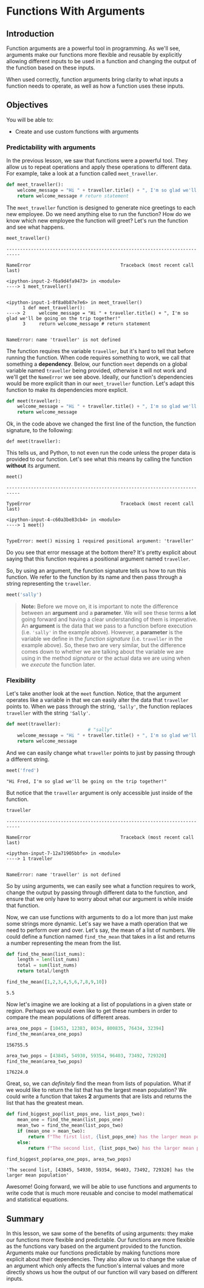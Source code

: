 
# Functions With Arguments

## Introduction
Function arguments are a powerful tool in programming.  As we'll see, arguments make our functions more flexible and reusable by explicitly allowing different inputs to be used in a function and changing the output of the function based on these inputs.

When used correctly, function arguments bring clarity to what inputs a function needs to operate, as well as how a function uses these inputs.  

## Objectives
You will be able to:
* Create and use custom functions with arguments

### Predictability with arguments

In the previous lesson, we saw that functions were a powerful tool.  They allow us to repeat operations and apply these operations to different data.  For example, take a look at a function called `meet_traveller`.


```python
def meet_traveller(): 
    welcome_message = "Hi " + traveller.title() + ", I'm so glad we'll be going on the trip together!"
    return welcome_message # return statement
```

The `meet_traveller` function is designed to generate nice greetings to each new employee.  Do we need anything else to run the function?  How do we know which new employee the function will greet?  Let's run the function and see what happens.


```python
meet_traveller()
```


    ---------------------------------------------------------------------------

    NameError                                 Traceback (most recent call last)

    <ipython-input-2-f6a9d4fa9473> in <module>
    ----> 1 meet_traveller()
    

    <ipython-input-1-0f8a0b87e7e6> in meet_traveller()
          1 def meet_traveller():
    ----> 2     welcome_message = "Hi " + traveller.title() + ", I'm so glad we'll be going on the trip together!"
          3     return welcome_message # return statement


    NameError: name 'traveller' is not defined


The function requires the variable `traveller`, but it's hard to tell that before running the function.  When code requires something to work, we call that something a **dependency**. Below, our function `meet` depends on a global variable named `traveller` being provided, otherwise it will not work and we'll get the `NameError` we see above. 
Ideally, our function's dependencies would be more explicit than in our `meet_traveller` function.  Let's adapt this function to make its dependencies more explicit.


```python
def meet(traveller): 
    welcome_message = "Hi " + traveller.title() + ", I'm so glad we'll be going on the trip together!"
    return welcome_message
```

Ok, in the code above we changed the first line of the function, the function signature, to the following:

```def meet(traveller): ```

This tells us, and Python, to not even run the code unless the proper data is provided to our function.  Let's see what this means by calling the function **without** its argument.


```python
meet()
```


    ---------------------------------------------------------------------------

    TypeError                                 Traceback (most recent call last)

    <ipython-input-4-c60a3be83cb4> in <module>
    ----> 1 meet()
    

    TypeError: meet() missing 1 required positional argument: 'traveller'


Do you see that error message at the bottom there?  It's pretty explicit about saying that this function requires a positional argument named `traveller`.  

So, by using an argument, the function signature tells us how to run this function.  We refer to the function by its name and then pass through a string representing the `traveller`.


```python
meet('sally')
```

> **Note:** Before we move on, it is important to note the difference between an **argument** and a **parameter**. We will see these terms **a lot** going forward and having a clear understanding of them is imperative. An **argument** is the data that we pass to a function before execution (i.e. `'sally'` in the example above). However, a **parameter** is the variable we define in the *function signature* (i.e. `traveller` in the example above). So, these two are very similar, but the difference comes down to whether we are talking about the variable we are using in the method *signature* or the actual data we are using when we *execute* the function later. 

### Flexibility

Let's take another look at the `meet` function. Notice, that the argument operates like a variable in that we can easily alter the data that `traveller` points to. When we pass through the string, `'Sally'`, the function replaces `traveller` with the string `'Sally'`.  


```python
def meet(traveller): 
                              # "sally"
    welcome_message = "Hi " + traveller.title() + ", I'm so glad we'll be going on the trip together!"
    return welcome_message
```

And we can easily change what `traveller` points to just by passing through a different string.


```python
meet('fred')
```




    "Hi Fred, I'm so glad we'll be going on the trip together!"



But notice that the `traveller` argument is only accessible just inside of the function.


```python
traveller
```


    ---------------------------------------------------------------------------

    NameError                                 Traceback (most recent call last)

    <ipython-input-7-12a71905bbfe> in <module>
    ----> 1 traveller
    

    NameError: name 'traveller' is not defined


So by using arguments, we can easily see what a function requires to work, change the output by passing through different data to the function, and ensure that we only have to worry about what our argument is while inside that function. 

Now, we can use functions with arguments to do a lot more than just make some strings more dynamic. Let's say we have a math operation that we need to perform over and over. Let's say, the mean of a list of numbers. We could define a function named `find_the_mean` that takes in a list and returns a number representing the mean from the list.


```python
def find_the_mean(list_nums):
    length = len(list_nums)
    total = sum(list_nums)
    return total/length    
```


```python
find_the_mean([1,2,3,4,5,6,7,8,9,10])
```




    5.5



Now let's imagine we are looking at a list of populations in a given state or region. Perhaps we would even like to get these numbers in order to compare the mean populations of different areas.


```python
area_one_pops = [10453, 12383, 8034, 800835, 76434, 32394]
find_the_mean(area_one_pops)
```




    156755.5




```python
area_two_pops = [43845, 54930, 59354, 96403, 73492, 729320]
find_the_mean(area_two_pops)
```




    176224.0



Great, so, we can *definitely* find the mean from lists of population. What if we would like to return the list that has the largest mean population? We could write a function that takes **2** arguments that are lists and returns the list that has the greatest mean.


```python
def find_biggest_pop(list_pops_one, list_pops_two):
    mean_one = find_the_mean(list_pops_one)
    mean_two = find_the_mean(list_pops_two)
    if (mean_one > mean_two):
        return f"The first list, {list_pops_one} has the larger mean population"
    else:
        return f"The second list, {list_pops_two} has the larger mean population"
```


```python
find_biggest_pop(area_one_pops, area_two_pops)
```




    'The second list, [43845, 54930, 59354, 96403, 73492, 729320] has the larger mean population'



Awesome! Going forward, we will be able to use functions and arguments to write code that is much more reusable and concise to model mathematical and statistical equations.

## Summary

In this lesson, we saw some of the benefits of using arguments: they make our functions more flexible and predictable.  Our functions are more flexible as the functions vary based on the argument provided to the function.  Arguments make our functions predictable by making functions more explicit about their dependencies. They also allow us to change the value of an argument which only affects the function's internal values and more directly shows us how the output of our function will vary based on different inputs.    
